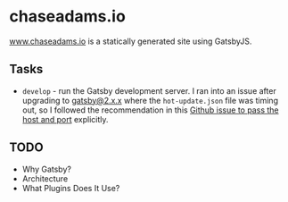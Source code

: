 # chaseadams.io

www.chaseadams.io is a statically generated site using GatsbyJS.

## Tasks

- `develop` - run the Gatsby development server. I ran into an issue after upgrading to gatsby@2.x.x where the `hot-update.json` file was timing out, so I followed the recommendation in this [Github issue to pass the host and port](https://github.com/gatsbyjs/gatsby/issues/864#issuecomment-297744295) explicitly.

## TODO

- Why Gatsby?
- Architecture
- What Plugins Does It Use?